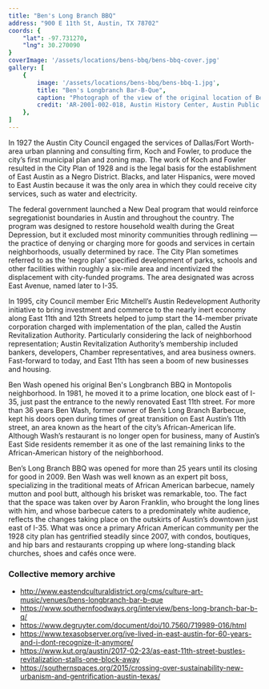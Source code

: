 ```yaml
---
title: "Ben's Long Branch BBQ"
address: "900 E 11th St, Austin, TX 78702"
coords: {
    "lat": -97.731270,
    "lng": 30.270090
}
coverImage: '/assets/locations/bens-bbq/bens-bbq-cover.jpg'
gallery: [
    {
        image: '/assets/locations/bens-bbq/bens-bbq-1.jpg',
        title: "Ben's Longbranch Bar-B-Que",
        caption: "Photograph of the view of the original location of Ben's Longbranch Bar-B-Que with a construction worker doing repairs on the newest sidewalks in the area.",
        credit: 'AR-2001-002-018, Austin History Center, Austin Public Library.'
    },
]
---
```


In 1927 the Austin City Council engaged the services of Dallas/Fort Worth-area urban planning and consulting firm, Koch and Fowler, to produce the city’s first municipal plan and zoning map. The work of Koch and Fowler resulted in the City Plan of 1928 and is the legal basis for the establishment of East Austin as a Negro District. Blacks, and later Hispanics, were moved to East Austin because it was the only area in which they could receive city services, such as water and electricity.

The federal government launched a New Deal program that would reinforce segregationist boundaries in Austin and throughout the country. The program was designed to restore household wealth during the Great Depression, but it excluded most minority communities through redlining — the practice of denying or charging more for goods and services in certain neighborhoods, usually determined by race. The City Plan sometimes referred to as the ‘negro plan’ specified development of parks, schools and other facilities within roughly a six-mile area and incentivized the displacement with city-funded programs. The area designated was across East Avenue, named later to I-35.

In 1995, city Council member Eric Mitchell’s Austin Redevelopment Authority initiative to bring investment and commerce to the nearly inert economy along East 11th and 12th Streets helped to jump start the 14-member private corporation charged with implementation of the plan, called the Austin Revitalization Authority. Particularly considering the lack of neighborhood representation; Austin Revitalization Authority’s membership included bankers, developers, Chamber representatives, and area business owners. Fast-forward to today, and East 11th has seen a boom of new businesses and housing.

Ben Wash opened his original Ben's Longbranch BBQ in Montopolis neighborhood. In 1981, he moved it to a prime location, one block east of I-35, just past the entrance to the newly renovated East 11th street. For more than 36 years Ben Wash, former owner of Ben’s Long Branch Barbecue, kept his doors open during times of great transition on East Austin’s 11th street, an area known as the heart of the city’s African-American life. Although Wash’s restaurant is no longer open for business, many of Austin’s East Side residents remember it as one of the last remaining links to the African-American history of the neighborhood.

Ben’s Long Branch BBQ was opened for more than 25 years until its closing for good in 2009. Ben Wash was well known as an expert pit boss, specializing in the traditional meats of African American barbecue, namely mutton and pool butt, although his brisket was remarkable, too. The fact that the space was taken over by Aaron Franklin, who brought the long lines with him, and whose barbecue caters to a predominately white audience, reflects the changes taking place on the outskirts of Austin’s downtown just east of I-35. What was once a primary African American community per the 1928 city plan has gentrified steadily since 2007, with condos, boutiques, and hip bars and restaurants cropping up where long-standing black churches, shoes and cafés once were.

### Collective memory archive
* <a href="http://www.eastendculturaldistrict.org/cms/culture-art-music/venues/bens-longbranch-bar-b-que" target="_blank">http://www.eastendculturaldistrict.org/cms/culture-art-music/venues/bens-longbranch-bar-b-que</a>
* <a href="https://www.southernfoodways.org/interview/bens-long-branch-bar-b-q/" target="_blank">https://www.southernfoodways.org/interview/bens-long-branch-bar-b-q/</a>
* <a href="https://www.degruyter.com/document/doi/10.7560/719989-016/html" >https://www.degruyter.com/document/doi/10.7560/719989-016/html</a>
* <a href="https://www.texasobserver.org/ive-lived-in-east-austin-for-60-years-and-i-dont-recognize-it-anymore/">https://www.texasobserver.org/ive-lived-in-east-austin-for-60-years-and-i-dont-recognize-it-anymore/</a>
* <a href="https://www.kut.org/austin/2017-02-23/as-east-11th-street-bustles-revitalization-stalls-one-block-away">https://www.kut.org/austin/2017-02-23/as-east-11th-street-bustles-revitalization-stalls-one-block-away</a>
* <a href="https://southernspaces.org/2015/crossing-over-sustainability-new-urbanism-and-gentrification-austin-texas/">https://southernspaces.org/2015/crossing-over-sustainability-new-urbanism-and-gentrification-austin-texas/</a>


